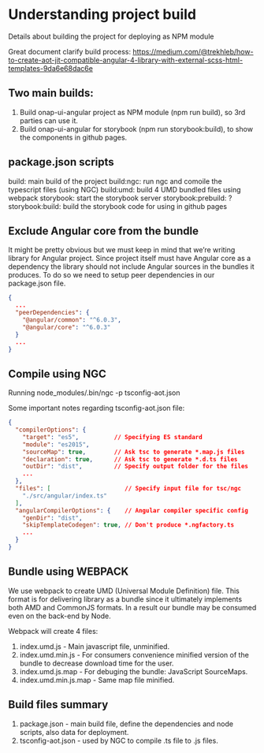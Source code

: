 # Understanding project build 

Details about building the project for deploying as NPM module

Great document clarify build process: https://medium.com/@trekhleb/how-to-create-aot-jit-compatible-angular-4-library-with-external-scss-html-templates-9da6e68dac6e

## Two main builds:
1. Build onap-ui-angular project as NPM module (npm run build), so 3rd parties can use it.
2. Build onap-ui-angular for storybook (npm run storybook:build), to show the components in github pages.

## package.json scripts
build: main build of the project
build:ngc: run ngc and comoile the typescript files (using NGC)
build:umd: build 4 UMD bundled files using webpack
storybook: start the storybook server
storybook:prebuild: ?
storybook:build: build the storybook code for using in github pages


## Exclude Angular core from the bundle

It might be pretty obvious but we must keep in mind that we’re writing library for Angular project. Since project itself must have Angular core as a dependency the library should not include Angular sources in the bundles it produces. To do so we need to setup peer dependencies in our package.json file.
```json
{
  ...  
  "peerDependencies": {
    "@angular/common": "^6.0.3",
    "@angular/core": "^6.0.3"
  }
  ...
}
```

## Compile using NGC

Running node_modules/.bin/ngc -p tsconfig-aot.json

Some important notes regarding tsconfig-aot.json file:
```json
{
  "compilerOptions": {
    "target": "es5",          // Specifying ES standard
    "module": "es2015",
    "sourceMap": true,        // Ask tsc to generate *.map.js files
    "declaration": true,      // Ask tsc to generate *.d.ts files
    "outDir": "dist",         // Specify output folder for the files
    ...
  },
  "files": [                     // Specify input file for tsc/ngc
    "./src/angular/index.ts"
  ],
  "angularCompilerOptions": {    // Angular compiler specific config
    "genDir": "dist",
    "skipTemplateCodegen": true, // Don't produce *.ngfactory.ts
    ...
  }
}
```

## Bundle using WEBPACK

We use webpack to create UMD (Universal Module Definition) file. This format is for delivering library as a bundle since it ultimately implements both AMD and CommonJS formats. In a result our bundle may be consumed even on the back-end by Node.

Webpack will create 4 files:
1. index.umd.js - Main javascript file, unminified.
2. index.umd.min.js - For consumers convenience minified version of the bundle to decrease download time for the user.
3. index.umd.js.map - For debuging the bundle: JavaScript SourceMaps.
4. index.umd.min.js.map - Same map file minified.

## Build files summary

1. package.json - main build file, define the dependencies and node scripts, also data for deployment.
2. tsconfig-aot.json - used by NGC to compile .ts file to .js files.



